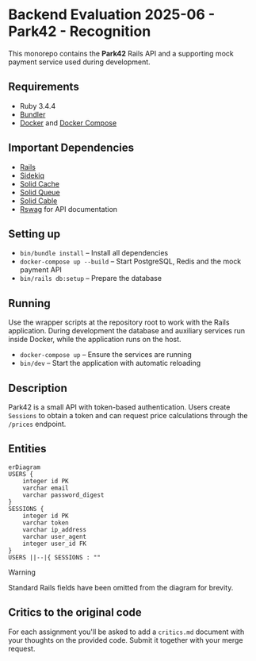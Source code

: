 # Backend Evaluation 2025-06 - Park42 - Recognition

This monorepo contains the **Park42** Rails API and a supporting mock payment service used during development.

## Requirements

- Ruby 3.4.4
- [Bundler](https://bundler.io/)
- [Docker](https://docs.docker.com/get-docker/) and [Docker Compose](https://docs.docker.com/compose/install/)

## Important Dependencies

- [Rails](https://github.com/rails/rails/)
- [Sidekiq](https://github.com/sidekiq/sidekiq)
- [Solid Cache](https://github.com/basecamp/solid_cache)
- [Solid Queue](https://github.com/basecamp/solid_queue)
- [Solid Cable](https://github.com/basecamp/solid_cable)
- [Rswag](https://github.com/rswag/rswag) for API documentation

## Setting up

- `bin/bundle install` – Install all dependencies
- `docker-compose up --build` – Start PostgreSQL, Redis and the mock payment API
- `bin/rails db:setup` – Prepare the database

## Running

Use the wrapper scripts at the repository root to work with the Rails application.
During development the database and auxiliary services run inside Docker, while the application runs on the host.

- `docker-compose up` – Ensure the services are running
- `bin/dev` – Start the application with automatic reloading

## Description

Park42 is a small API with token-based authentication. Users create `Sessions` to obtain a token and can request price calculations through the `/prices` endpoint.

## Entities

```mermaid
erDiagram
USERS {
    integer id PK
    varchar email
    varchar password_digest
}
SESSIONS {
    integer id PK
    varchar token
    varchar ip_address
    varchar user_agent
    integer user_id FK
}
USERS ||--|{ SESSIONS : ""
```

> [!WARNING]
> Standard Rails fields have been omitted from the diagram for brevity.

## Critics to the original code

For each assignment you'll be asked to add a `critics.md` document with your thoughts on the provided code. Submit it together with your merge request.

